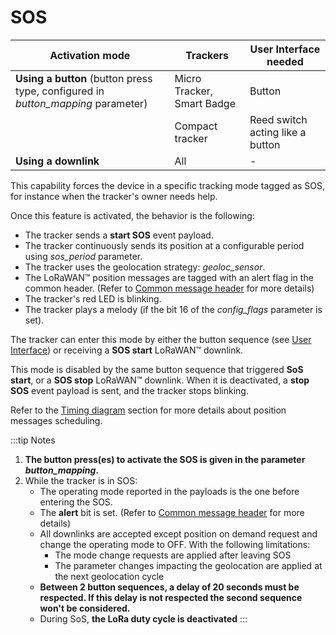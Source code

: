 # SOS

|Activation mode    |Trackers|User Interface needed|
|----------------------|-----------------|-------------------------|
|**Using a button** (button press type, configured in *button_mapping* parameter)|Micro Tracker, Smart Badge         |          Button             |
|                                                  |Compact tracker              |Reed switch acting like a button|
|**Using a downlink**            |All              |          -              |

 This capability forces the device in a specific tracking mode tagged
 as SOS, for instance when the tracker's owner needs help.

 Once this feature is activated, the behavior is the following:

-   The tracker sends a **start SOS** event payload.
-   The tracker continuously sends its position at a configurable period using *sos_period* parameter.
-   The tracker uses the geolocation strategy: *geoloc_sensor*.
-   The LoRaWAN™ position messages are tagged with an alert flag in the common header. (Refer to [Common message header](/AbeewayRefGuide/uplink-messages/common-message-header/readme.md) for more details)
-   The tracker's red LED is blinking.
-   The tracker plays a melody (if the bit 16 of the *config_flags* parameter is set).

The tracker can enter this mode by either the button sequence (see [User Interface](/AbeewayRefGuide/functioning/user-interfaces/)) or receiving a **SOS start** LoRaWAN™ downlink.

This mode is disabled by the same button sequence that triggered **SoS start**, or a **SOS stop** LoRaWAN™ downlink. When it is deactivated, a **stop SOS** event payload is sent, and the tracker stops blinking.

Refer to the [Timing diagram](/AbeewayRefGuide/geolocation-strategy-modes/geolocation-technology/readme.md) section for more details about position messages scheduling.

:::tip Notes

1.  **The button press(es) to activate the SOS is given in the parameter *button_mapping*.**
2.  While the tracker is in SOS:
    -   The operating mode reported in the payloads is the one before entering the SOS.
    -   The **alert** bit is set. (Refer to [Common message header](/AbeewayRefGuide/uplink-messages/common-message-header/readme.md) for more details)
    -   All downlinks are accepted except position on demand request and change the operating mode to OFF. With the following limitations:
        -   The mode change requests are applied after leaving SOS
        -   The parameter changes impacting the geolocation are applied at the next geolocation cycle
    -   **Between 2 button sequences, a delay of 20 seconds must be respected. If this delay is not respected the second sequence won't be considered.**
    -   During SoS, **the LoRa duty cycle is deactivated**
:::